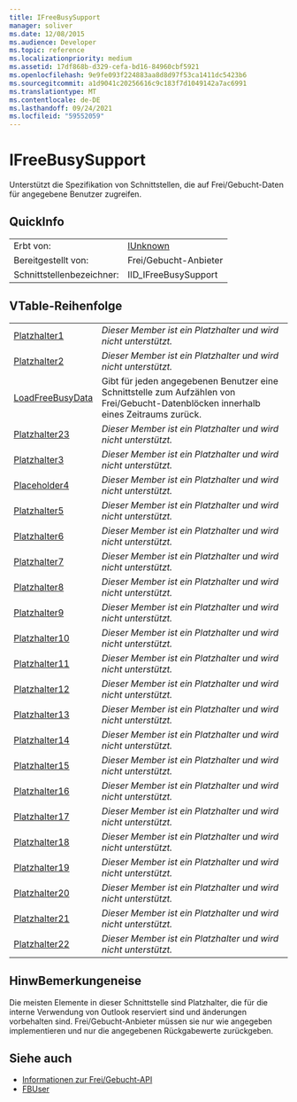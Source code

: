 ```yaml
---
title: IFreeBusySupport
manager: soliver
ms.date: 12/08/2015
ms.audience: Developer
ms.topic: reference
ms.localizationpriority: medium
ms.assetid: 17df868b-d329-cefa-bd16-84960cbf5921
ms.openlocfilehash: 9e9fe093f224883aa8d8d97f53ca1411dc5423b6
ms.sourcegitcommit: a1d9041c20256616c9c183f7d1049142a7ac6991
ms.translationtype: MT
ms.contentlocale: de-DE
ms.lasthandoff: 09/24/2021
ms.locfileid: "59552059"
---
```

# <a name="ifreebusysupport"></a>IFreeBusySupport

Unterstützt die Spezifikation von Schnittstellen, die auf Frei/Gebucht-Daten für angegebene Benutzer zugreifen. 
  
## <a name="quick-info"></a>QuickInfo

|||
|:-----|:-----|
|Erbt von:  <br/> |[IUnknown](https://msdn.microsoft.com/library/33f1d79a-33fc-4ce5-a372-e08bda378332%28Office.15%29.aspx) <br/> |
|Bereitgestellt von:  <br/> |Frei/Gebucht-Anbieter  <br/> |
|Schnittstellenbezeichner:  <br/> |IID_IFreeBusySupport  <br/> |
   
## <a name="vtable-order"></a>VTable-Reihenfolge

|||
|:-----|:-----|
|[Platzhalter1](ifreebusysupport-placeholder1.md) <br/> | *Dieser Member ist ein Platzhalter und wird nicht unterstützt.*  <br/> |
|[Platzhalter2](ifreebusysupport-placeholder2.md) <br/> | *Dieser Member ist ein Platzhalter und wird nicht unterstützt.*  <br/> |
|[LoadFreeBusyData](ifreebusysupport-loadfreebusydata.md) <br/> |Gibt für jeden angegebenen Benutzer eine Schnittstelle zum Aufzählen von Frei/Gebucht-Datenblöcken innerhalb eines Zeitraums zurück.  <br/> |
|[Platzhalter23](ifreebusysupport-placeholder23.md) <br/> | *Dieser Member ist ein Platzhalter und wird nicht unterstützt.*  <br/> |
|[Platzhalter3](ifreebusysupport-placeholder3.md) <br/> | *Dieser Member ist ein Platzhalter und wird nicht unterstützt.*  <br/> |
|[Placeholder4](ifreebusysupport-placeholder4.md) <br/> | *Dieser Member ist ein Platzhalter und wird nicht unterstützt.*  <br/> |
|[Platzhalter5](ifreebusysupport-placeholder5.md) <br/> | *Dieser Member ist ein Platzhalter und wird nicht unterstützt.*  <br/> |
|[Platzhalter6](ifreebusysupport-placeholder6.md) <br/> | *Dieser Member ist ein Platzhalter und wird nicht unterstützt.*  <br/> |
|[Platzhalter7](ifreebusysupport-placeholder7.md) <br/> | *Dieser Member ist ein Platzhalter und wird nicht unterstützt.*  <br/> |
|[Platzhalter8](ifreebusysupport-placeholder8.md) <br/> | *Dieser Member ist ein Platzhalter und wird nicht unterstützt.*  <br/> |
|[Platzhalter9](ifreebusysupport-placeholder9.md) <br/> | *Dieser Member ist ein Platzhalter und wird nicht unterstützt.*  <br/> |
|[Platzhalter10](ifreebusysupport-placeholder10.md) <br/> | *Dieser Member ist ein Platzhalter und wird nicht unterstützt.*  <br/> |
|[Platzhalter11](ifreebusysupport-placeholder11.md) <br/> | *Dieser Member ist ein Platzhalter und wird nicht unterstützt.*  <br/> |
|[Platzhalter12](ifreebusysupport-placeholder12.md) <br/> | *Dieser Member ist ein Platzhalter und wird nicht unterstützt.*  <br/> |
|[Platzhalter13](ifreebusysupport-placeholder13.md) <br/> | *Dieser Member ist ein Platzhalter und wird nicht unterstützt.*  <br/> |
|[Platzhalter14](ifreebusysupport-placeholder14.md) <br/> | *Dieser Member ist ein Platzhalter und wird nicht unterstützt.*  <br/> |
|[Platzhalter15](ifreebusysupport-placeholder15.md) <br/> | *Dieser Member ist ein Platzhalter und wird nicht unterstützt.*  <br/> |
|[Platzhalter16](ifreebusysupport-placeholder16.md) <br/> | *Dieser Member ist ein Platzhalter und wird nicht unterstützt.*  <br/> |
|[Platzhalter17](ifreebusysupport-placeholder17.md) <br/> | *Dieser Member ist ein Platzhalter und wird nicht unterstützt.*  <br/> |
|[Platzhalter18](ifreebusysupport-placeholder18.md) <br/> | *Dieser Member ist ein Platzhalter und wird nicht unterstützt.*  <br/> |
|[Platzhalter19](ifreebusysupport-placeholder19.md) <br/> | *Dieser Member ist ein Platzhalter und wird nicht unterstützt.*  <br/> |
|[Platzhalter20](ifreebusysupport-placeholder20.md) <br/> | *Dieser Member ist ein Platzhalter und wird nicht unterstützt.*  <br/> |
|[Platzhalter21](ifreebusysupport-placeholder21.md) <br/> | *Dieser Member ist ein Platzhalter und wird nicht unterstützt.*  <br/> |
|[Platzhalter22](ifreebusysupport-placeholder22.md) <br/> | *Dieser Member ist ein Platzhalter und wird nicht unterstützt.*  <br/> |
   
## <a name="remarks"></a>HinwBemerkungeneise

Die meisten Elemente in dieser Schnittstelle sind Platzhalter, die für die interne Verwendung von Outlook reserviert sind und änderungen vorbehalten sind. Frei/Gebucht-Anbieter müssen sie nur wie angegeben implementieren und nur die angegebenen Rückgabewerte zurückgeben.
  
## <a name="see-also"></a>Siehe auch

- [Informationen zur Frei/Gebucht-API](about-the-free-busy-api.md)
- [FBUser](fbuser.md)

